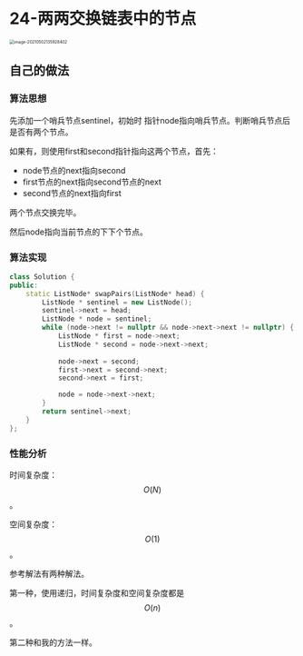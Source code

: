 # 24-两两交换链表中的节点



<img src="https://crayon-1302863897.cos.ap-beijing.myqcloud.com/image/image-20210502135928402.png" alt="image-20210502135928402" style="zoom:50%;" />



## 自己的做法

### 算法思想

先添加一个哨兵节点sentinel，初始时 指针node指向哨兵节点。判断哨兵节点后是否有两个节点。

如果有，则使用first和second指针指向这两个节点，首先：

- node节点的next指向second
- first节点的next指向second节点的next
- second节点的next指向first

两个节点交换完毕。

然后node指向当前节点的下下个节点。



### 算法实现

```c++
class Solution {
public:
    static ListNode* swapPairs(ListNode* head) {
        ListNode * sentinel = new ListNode();
        sentinel->next = head;
        ListNode * node = sentinel;
        while (node->next != nullptr && node->next->next != nullptr) {
            ListNode * first = node->next;
            ListNode * second = node->next->next;
            
            node->next = second;
            first->next = second->next;
            second->next = first;

            node = node->next->next;
        }
        return sentinel->next;
    }
};
```



### 性能分析

时间复杂度：$$O(N)$$。

空间复杂度：$$O(1)$$。



参考解法有两种解法。

第一种，使用递归，时间复杂度和空间复杂度都是$$O(n)$$。

第二种和我的方法一样。



































